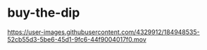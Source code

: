 # buy-the-dip

https://user-images.githubusercontent.com/4329912/184948535-52cb55d3-5be6-45d1-9fc6-44f9004017f0.mov


